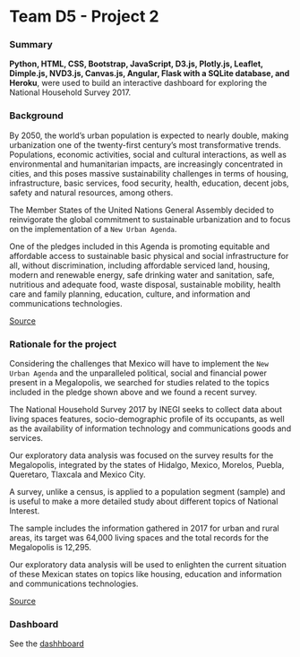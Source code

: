 # Team D5 - Project 2

### Summary

__Python, HTML, CSS, Bootstrap, JavaScript, D3.js, Plotly.js, Leaflet, Dimple.js, NVD3.js, Canvas.js,
Angular, Flask with a SQLite database, and Heroku__, were used to build an interactive dashboard for 
exploring the National Household Survey 2017.

### Background

By 2050, the world’s urban population is expected to nearly double, making urbanization one
of the twenty-first century’s most transformative trends. Populations, economic activities, social
and cultural interactions, as well as environmental and humanitarian impacts, are increasingly
concentrated in cities, and this poses massive sustainability challenges in terms of housing,
infrastructure, basic services, food security, health, education, decent jobs, safety and natural
resources, among others.  

The Member States of the United Nations General Assembly decided to reinvigorate the global 
commitment to sustainable urbanization and to focus on the implementation of a `New Urban Agenda`.

One of the pledges included in this Agenda is promoting equitable and affordable access to 
sustainable basic physical and social infrastructure for all, without discrimination, 
including affordable serviced land, housing, modern and renewable energy, safe drinking water 
and sanitation, safe, nutritious and adequate food, waste disposal, sustainable mobility, 
health care and family planning, education, culture, and information and communications 
technologies. 

[Source](http://habitat3.org/the-new-urban-agenda/)


### Rationale for the project

Considering the challenges that Mexico will have to implement the `New Urban Agenda`
and the unparalleled political, social and financial power present in a Megalopolis, 
we searched for studies related to the topics included in the pledge shown above and
we found a recent survey.

The National Household Survey 2017 by INEGI seeks to collect data about living spaces features, 
socio-demographic profile of its occupants, as well as the availability of information 
technology and communications goods and services.

Our exploratory data analysis was focused on the survey results for the Megalopolis, integrated 
by the states of Hidalgo, Mexico, Morelos, Puebla, Queretaro, Tlaxcala and Mexico City.  

A survey, unlike a census, is applied to a population segment (sample) and is useful to make
a more detailed study about different topics of National Interest. 

The sample includes the information gathered in 2017 for urban and rural areas, its target
was 64,000 living spaces and the total records for the Megalopolis is 12,295.

Our exploratory data analysis will be used to enlighten the current situation of these 
Mexican states on topics like housing, education and information and communications 
technologies. 

[Source](https://www.inegi.org.mx/programas/enh/2017/)


### Dashboard

See the [dashhboard](https://d5survey.herokuapp.com/)
